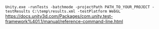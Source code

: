 `Unity.exe -runTests -batchmode -projectPath PATH_TO_YOUR_PROJECT -testResults C:\temp\results.xml -testPlatform WebGL`
https://docs.unity3d.com/Packages/com.unity.test-framework%401.1/manual/reference-command-line.html
